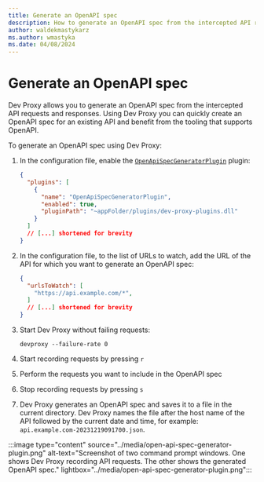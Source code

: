 ```yaml
---
title: Generate an OpenAPI spec
description: How to generate an OpenAPI spec from the intercepted API requests and responses
author: waldekmastykarz
ms.author: wmastyka
ms.date: 04/08/2024
---
```


# Generate an OpenAPI spec

Dev Proxy allows you to generate an OpenAPI spec from the intercepted API requests and responses. Using Dev Proxy you can quickly create an OpenAPI spec for an existing API and benefit from the tooling that supports OpenAPI.

To generate an OpenAPI spec using Dev Proxy:

1. In the configuration file, enable the [`OpenApiSpecGeneratorPlugin`](../technical-reference/openapispecgeneratorplugin.md) plugin:

    ```json
    {
      "plugins": [
        {
          "name": "OpenApiSpecGeneratorPlugin",
          "enabled": true,
          "pluginPath": "~appFolder/plugins/dev-proxy-plugins.dll"
        }
      ]
      // [...] shortened for brevity
    }
    ```

1. In the configuration file, to the list of URLs to watch, add the URL of the API for which you want to generate an OpenAPI spec:

    ```json
    { 
      "urlsToWatch": [
        "https://api.example.com/*",
      ]
      // [...] shortened for brevity
    }
    ```

1. Start Dev Proxy without failing requests:

    ```console
    devproxy --failure-rate 0
    ```

1. Start recording requests by pressing `r`
1. Perform the requests you want to include in the OpenAPI spec
1. Stop recording requests by pressing `s`
1. Dev Proxy generates an OpenAPI spec and saves it to a file in the current directory. Dev Proxy names the file after the host name of the API followed by the current date and time, for example: `api.example.com-20231219091700.json`.

:::image type="content" source="../media/open-api-spec-generator-plugin.png" alt-text="Screenshot of two command prompt windows. One shows Dev Proxy recording API requests. The other shows the generated OpenAPI spec." lightbox="../media/open-api-spec-generator-plugin.png":::
